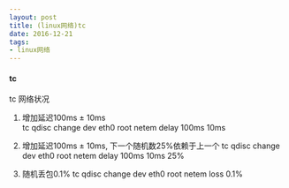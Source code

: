```yaml
---
layout: post
title: (linux网络)tc
date: 2016-12-21
tags: 
- linux网络
---
```


#### tc
tc 网络状况
1. 增加延迟100ms ± 10ms  
tc qdisc change dev eth0 root netem delay 100ms 10ms  

2. 增加延迟100ms  ± 10ms, 下一个随机数25%依赖于上一个
tc qdisc change dev eth0 root netem delay 100ms 10ms 25%

3. 随机丢包0.1%
tc qdisc change dev eth0 root netem loss 0.1%

